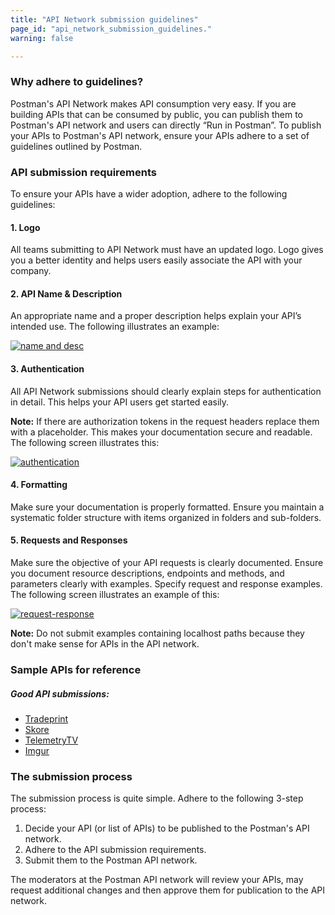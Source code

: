 ```yaml
---
title: "API Network submission guidelines"
page_id: "api_network_submission_guidelines."
warning: false

---
```


### Why adhere to guidelines?

Postman's API Network makes API consumption very easy. If you are building APIs that can be consumed by public, you can publish them to Postman's API network and users can directly “Run in Postman”. To publish your APIs to Postman's API network, ensure your APIs adhere to a set of guidelines outlined by Postman. 

### API submission requirements

To ensure your APIs have a wider adoption, adhere to the following guidelines:

#### 1. Logo
   
   All teams submitting to API Network must have an updated logo. Logo gives you a better identity and helps users easily associate the API with your company.

#### 2. API Name & Description

   An appropriate name and a proper description helps explain your API’s intended use. The following illustrates an example:

   [![name and desc](https://s3.amazonaws.com/postman-static-getpostman-com/postman-docs/API-Network-Name-Desc2.png)](https://s3.amazonaws.com/postman-static-getpostman-com/postman-docs/API-Network-Name-Desc2.png)

#### 3. Authentication 

   All API Network submissions should clearly explain steps for authentication in detail. This helps your API users get started easily. 

   **Note:** If there are authorization tokens in the request headers replace them with a placeholder. This makes your documentation secure and readable. The following screen illustrates this:

   [![authentication](https://s3.amazonaws.com/postman-static-getpostman-com/postman-docs/API-Network-Auth.png)](https://s3.amazonaws.com/postman-static-getpostman-com/postman-docs/API-Network-Auth.png)

#### 4. Formatting 

   Make sure your documentation is properly formatted. Ensure you maintain a systematic folder structure with items organized in folders and sub-folders.

#### 5. Requests and Responses 

   Make sure the objective of your API requests is clearly documented. Ensure you document resource descriptions, endpoints and methods, and parameters clearly with examples. Specify request and response examples. The following screen illustrates an example of this:

   [![request-response](https://s3.amazonaws.com/postman-static-getpostman-com/postman-docs/API-Network-Req-Resp.png)](https://s3.amazonaws.com/postman-static-getpostman-com/postman-docs/API-Network-Req-Resp.png)

**Note:** Do not submit examples containing localhost paths because they don't make sense for APIs in the API network.

### Sample APIs for reference

##### Good API submissions:

- [Tradeprint](https://docs.sandbox.tradeprint.io/#06cc541c-cd0e-48dc-864a-3d32c6cf173f)
- [Skore](https://docs.m2m.skore.io/)
- [TelemetryTV](https://documenter.getpostman.com/view/6190915/RznHHxCP)
- [Imgur](https://apidocs.imgur.com)

### The submission process

The submission process is quite simple. Adhere to the following 3-step process:

1. Decide your API (or list of APIs) to be published to the Postman's API network.
2. Adhere to the API submission requirements.
3. Submit them to the Postman API network.

The moderators at the Postman API network will review your APIs, may request additional changes and then approve them for publication to the API network.


